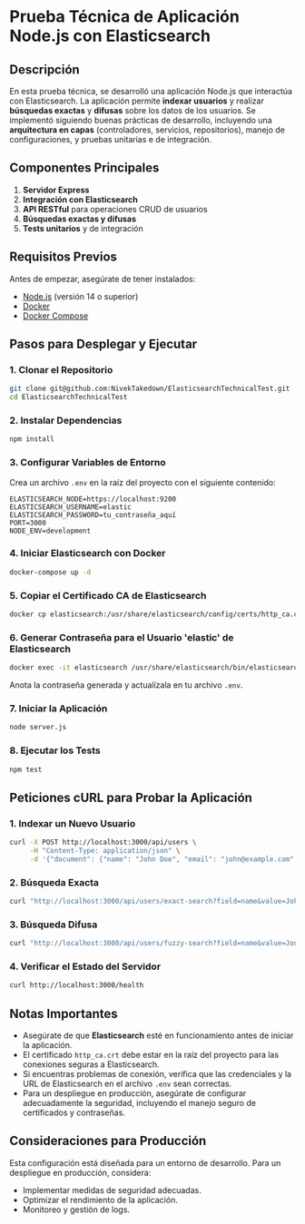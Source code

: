 # Prueba Técnica de Aplicación Node.js con Elasticsearch

## Descripción

En esta prueba técnica, se desarrolló una aplicación Node.js que interactúa con Elasticsearch. La aplicación permite **indexar usuarios** y realizar **búsquedas exactas** y **difusas** sobre los datos de los usuarios. Se implementó siguiendo buenas prácticas de desarrollo, incluyendo una **arquitectura en capas** (controladores, servicios, repositorios), manejo de configuraciones, y pruebas unitarias e de integración.

## Componentes Principales

1. **Servidor Express**
2. **Integración con Elasticsearch**
3. **API RESTful** para operaciones CRUD de usuarios
4. **Búsquedas exactas y difusas**
5. **Tests unitarios** y de integración

## Requisitos Previos

Antes de empezar, asegúrate de tener instalados:
- [Node.js](https://nodejs.org/) (versión 14 o superior)
- [Docker](https://www.docker.com/)
- [Docker Compose](https://docs.docker.com/compose/)

## Pasos para Desplegar y Ejecutar

### 1. Clonar el Repositorio

```bash
git clone git@github.com:NivekTakedown/ElasticsearchTechnicalTest.git
cd ElasticsearchTechnicalTest
```

### 2. Instalar Dependencias

```bash
npm install
```

### 3. Configurar Variables de Entorno

Crea un archivo `.env` en la raíz del proyecto con el siguiente contenido:

```
ELASTICSEARCH_NODE=https://localhost:9200
ELASTICSEARCH_USERNAME=elastic
ELASTICSEARCH_PASSWORD=tu_contraseña_aquí
PORT=3000
NODE_ENV=development
```

### 4. Iniciar Elasticsearch con Docker

```bash
docker-compose up -d
```

### 5. Copiar el Certificado CA de Elasticsearch

```bash
docker cp elasticsearch:/usr/share/elasticsearch/config/certs/http_ca.crt .
```

### 6. Generar Contraseña para el Usuario 'elastic' de Elasticsearch

```bash
docker exec -it elasticsearch /usr/share/elasticsearch/bin/elasticsearch-reset-password -u elastic
```

Anota la contraseña generada y actualízala en tu archivo `.env`.

### 7. Iniciar la Aplicación

```bash
node server.js
```

### 8. Ejecutar los Tests

```bash
npm test
```

## Peticiones cURL para Probar la Aplicación

### 1. Indexar un Nuevo Usuario

```bash
curl -X POST http://localhost:3000/api/users \
     -H "Content-Type: application/json" \
     -d '{"document": {"name": "John Doe", "email": "john@example.com", "age": 30, "address": "123 Main St"}}'
```

### 2. Búsqueda Exacta

```bash
curl "http://localhost:3000/api/users/exact-search?field=name&value=John%20Doe"
```

### 3. Búsqueda Difusa

```bash
curl "http://localhost:3000/api/users/fuzzy-search?field=name&value=Jon&fuzziness=AUTO"
```

### 4. Verificar el Estado del Servidor

```bash
curl http://localhost:3000/health
```

## Notas Importantes

- Asegúrate de que **Elasticsearch** esté en funcionamiento antes de iniciar la aplicación.
- El certificado `http_ca.crt` debe estar en la raíz del proyecto para las conexiones seguras a Elasticsearch.
- Si encuentras problemas de conexión, verifica que las credenciales y la URL de Elasticsearch en el archivo `.env` sean correctas.
- Para un despliegue en producción, asegúrate de configurar adecuadamente la seguridad, incluyendo el manejo seguro de certificados y contraseñas.

## Consideraciones para Producción

Esta configuración está diseñada para un entorno de desarrollo. Para un despliegue en producción, considera:
- Implementar medidas de seguridad adecuadas.
- Optimizar el rendimiento de la aplicación.
- Monitoreo y gestión de logs.
